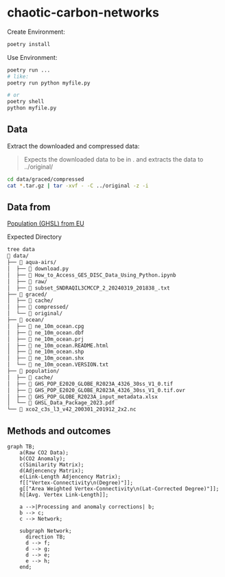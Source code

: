 # chaotic-carbon-networks

Create Environment:

```sh
poetry install
```

Use Environment:

```sh
poetry run ...
# like:
poetry run python myfile.py

# or
poetry shell
python myfile.py

```

## Data

Extract the downloaded and compressed data:

> Expects the downloaded data to be in . and extracts the data to ../original/

```sh
cd data/graced/compressed
cat *.tar.gz | tar -xvf - -C ../original -z -i
```

## Data from

[Population (GHSL) from EU](https://ghsl.jrc.ec.europa.eu/download.php?ds=pop)

Expected Directory

```sh
tree data
 data/
├──  aqua-airs/
│  ├──  download.py
│  ├──  How_to_Access_GES_DISC_Data_Using_Python.ipynb
│  ├──  raw/
│  ├──  subset_SNDRAQIL3CMCCP_2_20240319_201838_.txt
├──  graced/
│  ├──  cache/
│  ├──  compressed/
│  └──  original/
├──  ocean/
│  ├──  ne_10m_ocean.cpg
│  ├──  ne_10m_ocean.dbf
│  ├──  ne_10m_ocean.prj
│  ├──  ne_10m_ocean.README.html
│  ├──  ne_10m_ocean.shp
│  ├──  ne_10m_ocean.shx
│  └──  ne_10m_ocean.VERSION.txt
├──  population/
│  ├──  cache/
│  ├──  GHS_POP_E2020_GLOBE_R2023A_4326_30ss_V1_0.tif
│  ├──  GHS_POP_E2020_GLOBE_R2023A_4326_30ss_V1_0.tif.ovr
│  ├──  GHS_POP_GLOBE_R2023A_input_metadata.xlsx
│  └──  GHSL_Data_Package_2023.pdf
└──  xco2_c3s_l3_v42_200301_201912_2x2.nc
```

## Methods and outcomes

```mermaid
graph TB;
    a(Raw CO2 Data);
    b(CO2 Anomaly);
    c(Similarity Matrix);
    d(Adjencency Matrix);
    e(Link-Length Adjencency Matrix);
    f[["Vertex-Connectivity\n(Degree)"]];
    g[["Area Weighted Vertex-Connectivity\n(Lat-Corrected Degree)"]];
    h[[Avg. Vertex Link-Length]];

    a -->|Processing and anomaly corrections| b;
    b --> c;
    c --> Network;

    subgraph Network;
      direction TB;
      d --> f;
      d --> g;
      d --> e;
      e --> h;
    end;

```
